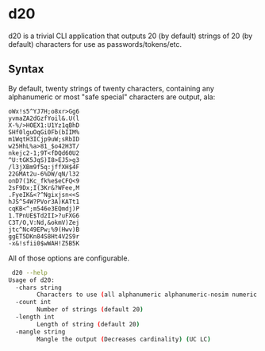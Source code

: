 # d20
d20 is a trivial CLI application that outputs 20 (by default) strings of 20 (by default) 
characters for use as passwords/tokens/etc. 

## Syntax

By default, twenty strings of twenty characters, containing any alphanumeric or most "safe special" characters are output, ala:

```
oWx!s5^YJ7H;o8xr>Gg6
yvmaZA2dGzfYoil&.U(l
X-%/>HOEX1:U1Yz1qBhD
SHf0lguOqGi0Fb(bIIM%
m1WqtH3ICjp9uW;sRbID
w25HhL%a>81_$o42H3T/
nkejc2-1;9T<fDQd60U2
^U:tGK5JqS)I8>EJ5>g3
/l3jXBm9f5q:jffXH$4F
22GMAt2u-6%DW/qN/l32
onD7(1Kc_fk%e$eCFQ<9
2sF9Dx;I(3Kr&?WFee,M
.FyeIK&<?^Ngixjsn<<S
hJS^54W?PVor3A)KATt1
cqKB<^;m546e3EQmdj)P
1.TPnUE$Td2II>?uFXG6
C3T/O,V:Nd,&okmV)Zej
jtc^Nc49EPw;%9(Hwv)B
ggET5DKn84S8Ht4V2S9r
-x&!sfii0$wWAH!Z5B5K
```

All of those options are configurable.

```bash
 d20 --help
Usage of d20:
  -chars string
    	Characters to use (all alphanumeric alphanumeric-nosim numeric alphabet binary hexadecimal) (default "all")
  -count int
    	Number of strings (default 20)
  -length int
    	Length of string (default 20)
  -mangle string
    	Mangle the output (Decreases cardinality) (UC LC)
```
